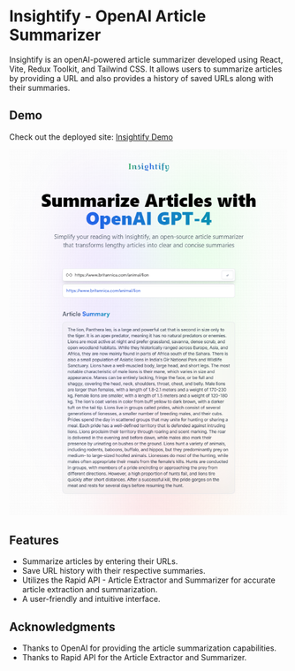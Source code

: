 # Insightify - OpenAI Article Summarizer

Insightify is an openAI-powered article summarizer developed using React, Vite, Redux Toolkit, and Tailwind CSS. It allows users to summarize articles by providing a URL and also provides a history of saved URLs along with their summaries.

## Demo

Check out the deployed site: [Insightify Demo](https://rizmiya-article-summarizer.surge.sh/)

![Insightify Screenshot](screenshot.png)

## Features

- Summarize articles by entering their URLs.
- Save URL history with their respective summaries.
- Utilizes the Rapid API - Article Extractor and Summarizer for accurate article extraction and summarization.
- A user-friendly and intuitive interface.

## Acknowledgments

- Thanks to OpenAI for providing the article summarization capabilities.
- Thanks to Rapid API for the Article Extractor and Summarizer.